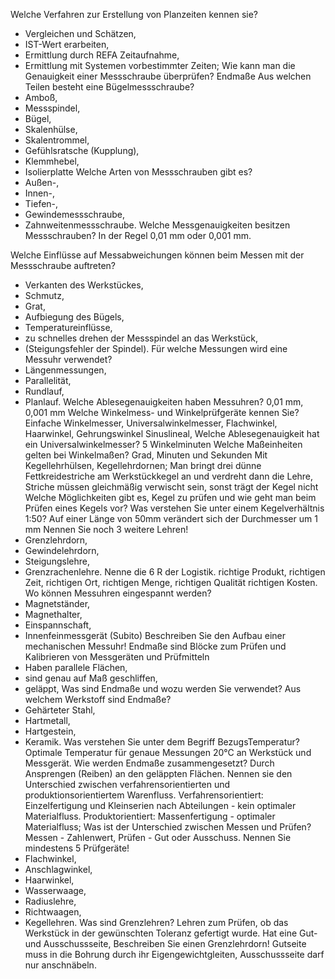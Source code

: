 Welche Verfahren zur Erstellung von Planzeiten kennen sie?
- Vergleichen und Schätzen,
- IST-Wert erarbeiten,
- Ermittlung durch REFA Zeitaufnahme,
- Ermittlung mit Systemen vorbestimmter Zeiten;
Wie kann man die Genauigkeit einer Messschraube überprüfen?
Endmaße
Aus welchen Teilen besteht eine Bügelmessschraube?
- Amboß,
- Messspindel,
- Bügel,
- Skalenhülse,
- Skalentrommel,
- Gefühlsratsche (Kupplung),
- Klemmhebel,
- Isolierplatte
Welche Arten von Messschrauben gibt es?
- Außen-,
- Innen-,
- Tiefen-,
- Gewindemessschraube,
- Zahnweitenmessschraube.
Welche Messgenauigkeiten besitzen Messschrauben?
In der Regel 0,01 mm oder 0,001 mm.

Welche Einflüsse auf Messabweichungen können beim Messen
mit der Messschraube auftreten?
- Verkanten des Werkstückes,
- Schmutz,
- Grat,
- Aufbiegung des Bügels,
- Temperatureinflüsse,
- zu schnelles drehen der Messspindel an das Werkstück,
- (Steigungsfehler der Spindel).
Für welche Messungen wird eine Messuhr verwendet?
- Längenmessungen,
- Parallelität,
- Rundlauf,
- Planlauf.
Welche Ablesegenauigkeiten haben Messuhren?
0,01 mm, 0,001 mm
Welche Winkelmess- und Winkelprüfgeräte kennen Sie?
Einfache Winkelmesser,
Universalwinkelmesser,
Flachwinkel,
Haarwinkel,
Gehrungswinkel
Sinuslineal,
Welche Ablesegenauigkeit hat ein Universalwinkelmesser?
5 Winkelminuten
Welche Maßeinheiten gelten bei Winkelmaßen? Grad, Minuten und Sekunden
Mit Kegellehrhülsen, Kegellehrdornen;
Man bringt drei dünne Fettkreidestriche am Werkstückkegel an
und verdreht dann die Lehre, Striche müssen gleichmäßig verwischt sein, sonst trägt der Kegel nicht
Welche Möglichkeiten gibt es, Kegel zu prüfen und wie geht man
beim Prüfen eines Kegels vor?
Was verstehen Sie unter einem Kegelverhältnis 1:50?
Auf einer Länge von 50mm verändert sich der Durchmesser
um 1 mm
Nennen Sie noch 3 weitere Lehren!
- Grenzlehrdorn,
- Gewindelehrdorn,
- Steigungslehre,
- Grenzrachenlehre.
Nenne die 6 R der Logistik.
richtige Produkt,
richtigen Zeit,
richtigen Ort,
richtigen Menge,
richtigen Qualität
richtigen Kosten.
Wo können Messuhren eingespannt werden?
- Magnetständer,
- Magnethalter,
- Einspannschaft,
- Innenfeinmessgerät (Subito)
Beschreiben Sie den Aufbau einer mechanischen Messuhr!
Endmaße sind Blöcke zum Prüfen und Kalibrieren von Messgeräten und Prüfmitteln
- Haben parallele Flächen,
- sind genau auf Maß geschliffen,
- geläppt,
Was sind Endmaße und wozu werden Sie verwendet?
Aus welchem Werkstoff sind Endmaße?
- Gehärteter Stahl,
- Hartmetall,
- Hartgestein,
- Keramik.
Was verstehen Sie unter dem Begriff BezugsTemperatur?
Optimale Temperatur für genaue Messungen
20°C an Werkstück und Messgerät.
Wie werden Endmaße zusammengesetzt? Durch Ansprengen (Reiben) an den geläppten Flächen.
Nennen sie den Unterschied zwischen verfahrensorientierten und
produktionsorientiertem Warenfluss.
Verfahrensorientiert:
Einzelfertigung und Kleinserien nach Abteilungen - kein optimaler
Materialfluss.
Produktorientiert:
Massenfertigung - optimaler Materialfluss;
Was ist der Unterschied zwischen Messen und Prüfen? Messen - Zahlenwert,
Prüfen - Gut oder Ausschuss.
Nennen Sie mindestens 5 Prüfgeräte!
- Flachwinkel,
- Anschlagwinkel,
- Haarwinkel,
- Wasserwaage,
- Radiuslehre,
- Richtwaagen,
- Kegellehren.
Was sind Grenzlehren?
Lehren zum Prüfen, ob das Werkstück in der gewünschten Toleranz gefertigt wurde.
Hat eine Gut- und Ausschussseite,
Beschreiben Sie einen Grenzlehrdorn!
Gutseite muss in die Bohrung durch ihr Eigengewichtgleiten,
Ausschussseite darf nur anschnäbeln.
